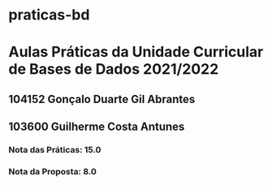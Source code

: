 # praticas-bd
<h1>Aulas Práticas da Unidade Curricular de Bases de Dados 2021/2022</h1>
<h2>104152 Gonçalo Duarte Gil Abrantes</h2>
<h2>103600 Guilherme Costa Antunes</h2>
<h3>Nota das Práticas: 15.0</h3>
<h3>Nota da Proposta: 8.0</h3>
